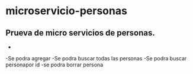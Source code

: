 # microservicio-personas

Prueva de micro servicios de personas.
-
-
-Se podra agregar
-Se podra buscar todas las personas
-Se podra buscar personapor id
-se podra borrar persona
